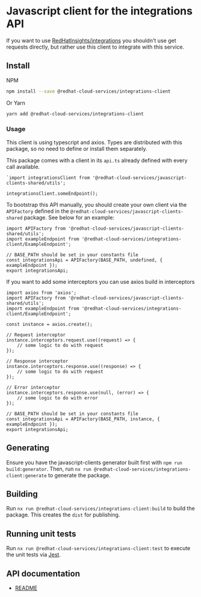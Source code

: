 # Javascript client for the integrations API
If you want to use [RedHatInsights/integrations](https://github.com/RedHatInsights/integrations) you shouldn't use get requests directly, but rather use this client to integrate with this service.

## Install
NPM
```bash
npm install --save @redhat-cloud-services/integrations-client
```

Or Yarn
```bash
yarn add @redhat-cloud-services/integrations-client
```

### Usage
This client is using typescript and axios. Types are distributed with this package, so no need to define or install them separately.

This package comes with a client in its `api.ts` already defined with every call available. 
```JS
`import integrationsClient from '@redhat-cloud-services/javascript-clients-shared/utils';

integrationsClient.someEndpoint();
```

To bootstrap this API manually, you should create your own client via the `APIFactory` defined in the `@redhat-cloud-services/javascript-clients-shared` package. See below for an example:
```JS
import APIFactory from '@redhat-cloud-services/javascript-clients-shared/utils'; 
import exampleEndpoint from '@redhat-cloud-services/integrations-client/ExampleEndpoint';

// BASE_PATH should be set in your constants file
const integrationsApi = APIFactory(BASE_PATH, undefined, { exampleEndpoint });
export integrationsApi;
```

If you want to add some interceptors you can use axios build in interceptors
```JS
import axios from 'axios';
import APIFactory from '@redhat-cloud-services/javascript-clients-shared/utils';
import exampleEndpoint from '@redhat-cloud-services/integrations-client/ExampleEndpoint';

const instance = axios.create();

// Request interceptor
instance.interceptors.request.use((request) => {
    // some logic to do with request
});

// Response interceptor
instance.interceptors.response.use((response) => {
    // some logic to do with request
});

// Error interceptor
instance.interceptors.response.use(null, (error) => {
    // some logic to do with error
});

// BASE_PATH should be set in your constants file
const integrationsApi = APIFactory(BASE_PATH, instance, { exampleEndpoint });
export integrationsApi;
```
## Generating

Ensure you have the javascript-clients generator built first with `npm run build:generator`. Then, run `nx run @redhat-cloud-services/integrations-client:generate` to generate the package.

## Building

Run `nx run @redhat-cloud-services/integrations-client:build` to build the package. This creates the `dist` for publishing.

## Running unit tests

Run `nx run @redhat-cloud-services/integrations-client:test` to execute the unit tests via [Jest](https://jestjs.io).

## API documentation

* [README](doc/README.md)
